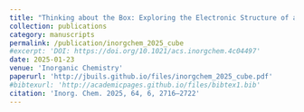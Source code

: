 ```yaml
---
title: "Thinking about the Box: Exploring the Electronic Structure of a Cuboidal-Shaped Mo84 Anionic Nanocapsule Year: 2025"
collection: publications
category: manuscripts
permalink: /publication/inorgchem_2025_cube
#excerpt: 'DOI: https://doi.org/10.1021/acs.inorgchem.4c04497'
date: 2025-01-23
venue: 'Inorganic Chemistry'
paperurl: 'http://jbuils.github.io/files/inorgchem_2025_cube.pdf'
#bibtexurl: 'http://academicpages.github.io/files/bibtex1.bib'
citation: 'Inorg. Chem. 2025, 64, 6, 2716–2722'
---
```

